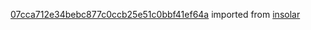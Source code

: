 [07cca712e34bebc877c0ccb25e51c0bbf41ef64a](https://github.com/insolar/insolar/commit/07cca712e34bebc877c0ccb25e51c0bbf41ef64a) imported from [insolar](https://github.com/insolar/insolar)
